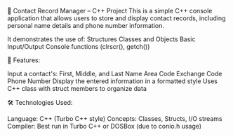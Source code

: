 📇 Contact Record Manager – C++ Project
This is a simple C++ console application that allows users to store and display contact records, including personal name details and phone number information. 

It demonstrates the use of:
Structures
Classes and Objects
Basic Input/Output
Console functions (clrscr(), getch())

🚀 Features:

Input a contact's:
First, Middle, and Last Name
Area Code
Exchange Code
Phone Number
Display the entered information in a formatted style
Uses C++ class with struct members to organize data

🛠️ Technologies Used:

Language: C++ (Turbo C++ style)
Concepts: Classes, Structs, I/O streams
Compiler: Best run in Turbo C++ or DOSBox (due to conio.h usage)
